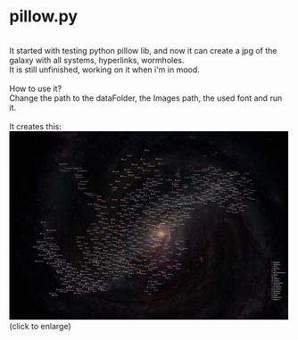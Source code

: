 # pillow.py
<br>
It started with testing python pillow lib, and now it can create a jpg of the galaxy with all systems, hyperlinks, wormholes.<br>
It is still unfinished, working on it when i'm in mood.<br>
<br>
How to use it?<br>
Change the path to the dataFolder, the Images path, the used font and run it.<br>
<br>
It creates this:<br>
<a href="pillow.jpg"><img src='pillow.jpg' width='500'></a>
(click to enlarge)